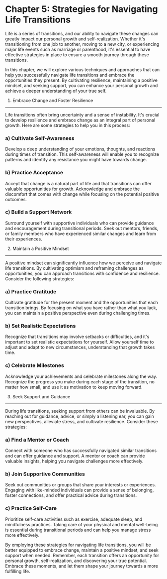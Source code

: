 Chapter 5: Strategies for Navigating Life Transitions
=====================================================

Life is a series of transitions, and our ability to navigate these changes can greatly impact our personal growth and self-realization. Whether it's transitioning from one job to another, moving to a new city, or experiencing major life events such as marriage or parenthood, it's essential to have effective strategies in place to ensure a smooth journey through these transitions.

In this chapter, we will explore various techniques and approaches that can help you successfully navigate life transitions and embrace the opportunities they present. By cultivating resilience, maintaining a positive mindset, and seeking support, you can enhance your personal growth and achieve a deeper understanding of your true self.

1. Embrace Change and Foster Resilience
---------------------------------------

Life transitions often bring uncertainty and a sense of instability. It's crucial to develop resilience and embrace change as an integral part of personal growth. Here are some strategies to help you in this process:

### a) Cultivate Self-Awareness

Develop a deep understanding of your emotions, thoughts, and reactions during times of transition. This self-awareness will enable you to recognize patterns and identify any resistance you might have towards change.

### b) Practice Acceptance

Accept that change is a natural part of life and that transitions can offer valuable opportunities for growth. Acknowledge and embrace the discomfort that comes with change while focusing on the potential positive outcomes.

### c) Build a Support Network

Surround yourself with supportive individuals who can provide guidance and encouragement during transitional periods. Seek out mentors, friends, or family members who have experienced similar changes and learn from their experiences.

2. Maintain a Positive Mindset
------------------------------

A positive mindset can significantly influence how we perceive and navigate life transitions. By cultivating optimism and reframing challenges as opportunities, you can approach transitions with confidence and resilience. Consider the following strategies:

### a) Practice Gratitude

Cultivate gratitude for the present moment and the opportunities that each transition brings. By focusing on what you have rather than what you lack, you can maintain a positive perspective even during challenging times.

### b) Set Realistic Expectations

Recognize that transitions may involve setbacks or difficulties, and it's important to set realistic expectations for yourself. Allow yourself time to adjust and adapt to new circumstances, understanding that growth takes time.

### c) Celebrate Milestones

Acknowledge your achievements and celebrate milestones along the way. Recognize the progress you make during each stage of the transition, no matter how small, and use it as motivation to keep moving forward.

3. Seek Support and Guidance
----------------------------

During life transitions, seeking support from others can be invaluable. By reaching out for guidance, advice, or simply a listening ear, you can gain new perspectives, alleviate stress, and cultivate resilience. Consider these strategies:

### a) Find a Mentor or Coach

Connect with someone who has successfully navigated similar transitions and can offer guidance and support. A mentor or coach can provide valuable insights, helping you navigate challenges more effectively.

### b) Join Supportive Communities

Seek out communities or groups that share your interests or experiences. Engaging with like-minded individuals can provide a sense of belonging, foster connections, and offer practical advice during transitions.

### c) Practice Self-Care

Prioritize self-care activities such as exercise, adequate sleep, and mindfulness practices. Taking care of your physical and mental well-being is essential during transitional periods and can help you manage stress more effectively.

By employing these strategies for navigating life transitions, you will be better equipped to embrace change, maintain a positive mindset, and seek support when needed. Remember, each transition offers an opportunity for personal growth, self-realization, and discovering your true potential. Embrace these moments, and let them shape your journey towards a more fulfilling life.
